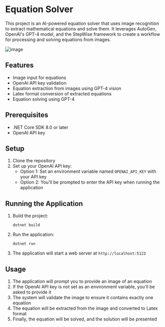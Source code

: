 # Equation Solver

This project is an AI-powered equation solver that uses image recognition to extract mathematical equations and solve them. It leverages AutoGen, OpenAI's GPT-4 model, and the StepWise framework to create a workflow for processing and solving equations from images.

![image](https://github.com/user-attachments/assets/82dfbf20-f3d5-4aa5-8de8-d80f9d6ba940)


## Features

- Image input for equations
- OpenAI API key validation
- Equation extraction from images using GPT-4 vision
- Latex format conversion of extracted equations
- Equation solving using GPT-4

## Prerequisites

- .NET Core SDK 8.0 or later
- OpenAI API key

## Setup

1. Clone the repository
2. Set up your OpenAI API key:
   - Option 1: Set an environment variable named `OPENAI_API_KEY` with your API key
   - Option 2: You'll be prompted to enter the API key when running the application

## Running the Application

1. Build the project:
   ```
   dotnet build
   ```
2. Run the application:
   ```
   dotnet run
   ```
3. The application will start a web server at `http://localhost:5123`

## Usage

1. The application will prompt you to provide an image of an equation
2. If the OpenAI API key is not set as an environment variable, you'll be asked to provide it
3. The system will validate the image to ensure it contains exactly one equation
4. The equation will be extracted from the image and converted to Latex format
5. Finally, the equation will be solved, and the solution will be presented
